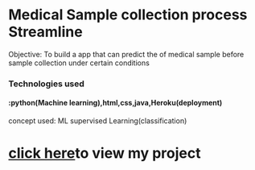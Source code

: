 # Medical Sample collection process Streamline
Objective: To build a app that can predict the  of medical sample before sample collection under certain conditions

<h3>Technologies used</h3>
<h4>:python(Machine learning),html,css,java,Heroku(deployment)</h4>

concept used: ML supervised Learning(classification)

<h1> <a href="https://medical-sample-streamline.herokuapp.com/">click here</a>to view my project</h1>
